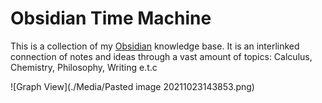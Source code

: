 # Obsidian Time Machine
This is a collection of my [Obsidian](https://obsidian.md/) knowledge base. It is an interlinked connection of notes and ideas through a vast amount of topics: Calculus, Chemistry, Philosophy, Writing e.t.c 

![Graph View](./Media/Pasted image 20211023143853.png)